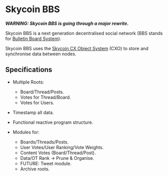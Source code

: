 # Skycoin BBS

***WARNING: Skycoin BBS is going through a major rewrite.***

Skycoin BBS is a next generation decentralised social network (BBS stands for [Bulletin Board System](https://en.wikipedia.org/wiki/Bulletin_board_system)).

Skycoin BBS uses the [Skycoin CX Object System](https://github.com/skycoin/cxo) (CXO) to store and synchronise data between nodes.  

## Specifications

* Multiple Roots:
    * Board/Thread/Posts.
    * Votes for Thread/Board.
    * Votes for Users.

* Timestamp all data.

* Functional reactive program structure.

* Modules for:
    * Boards/Threads/Posts.
    * User Votes/User Ranking/Vote Weights.
    * Content Votes (Board/Thread/Post).
    * Data/OT Rank -> Prune & Organise.
    * FUTURE: Tweet module.
    * Archive roots.
